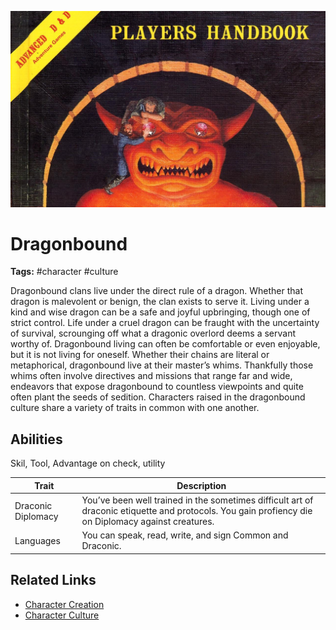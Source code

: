 ![heading](../../assets/images/heading.jpg)

# Dragonbound

**Tags:**  #character #culture 

Dragonbound clans live under the direct rule of a dragon. Whether that dragon is malevolent or benign, the clan exists to serve it. Living under a kind and wise dragon can be a safe and joyful upbringing, though one of strict control. Life under a cruel dragon can be fraught with the uncertainty of survival, scrounging off what a dragonic overlord deems a servant worthy of. Dragonbound living can often be comfortable or even enjoyable, but it is not living for oneself. Whether their chains are literal or metaphorical, dragonbound live at their master’s whims. Thankfully those whims often involve directives and missions that range far and wide, endeavors that expose dragonbound to countless viewpoints and quite often plant the seeds of sedition. Characters raised in the dragonbound culture share a variety of traits in common with one another. 

## Abilities
Skil, Tool, Advantage on check, utility

| Trait | Description |
| ----- | ----------- |
| Draconic Diplomacy | You’ve been well trained in the sometimes difficult art of draconic etiquette and protocols. You gain profiency die on Diplomacy against creatures. |
| Languages | You can speak, read, write, and sign Common and Draconic. |

## Related Links
- [Character Creation](../../20_character_creation.md)
- [Character Culture](../../23_character_culture.md)